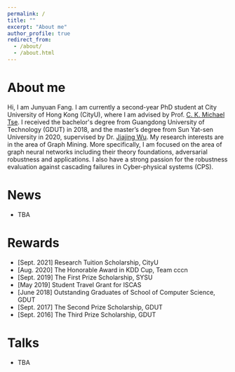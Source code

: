 ```yaml
---
permalink: /
title: ""
excerpt: "About me"
author_profile: true
redirect_from: 
  - /about/
  - /about.html
---
```




# About me

Hi, I am Junyuan Fang. I am currently a second-year PhD student at City University of Hong Kong (CityU), where I am advised by Prof. [C. K. Michael Tse](https://www.ee.cityu.edu.hk/~chitse/). I received the bachelor's degree from Guangdong  University of Technology (GDUT) in 2018, and the master’s degree from Sun Yat-sen University in 2020, supervised by Dr. [Jiajing Wu](https://cse.sysu.edu.cn/content/2575). My research interests are in the area of Graph Mining. More specifically, I am focused on the area of graph neural networks including their theory foundations, adversarial robustness and applications. I also have a strong passion for the robustness evaluation against cascading failures in Cyber-physical systems (CPS).

# News

- TBA

# Rewards

- [Sept. 2021] Research Tuition Scholarship, CityU
- [Aug. 2020] The Honorable Award in KDD Cup, Team cccn
- [Sept. 2019] The First Prize Scholarship, SYSU
- [May 2019] Student Travel Grant for ISCAS
- [June 2018] Outstanding Graduates of School of Computer Science, GDUT
- [Sept. 2017] The Second Prize Scholarship, GDUT
- [Sept. 2016] The Third Prize Scholarship, GDUT

# Talks

- TBA